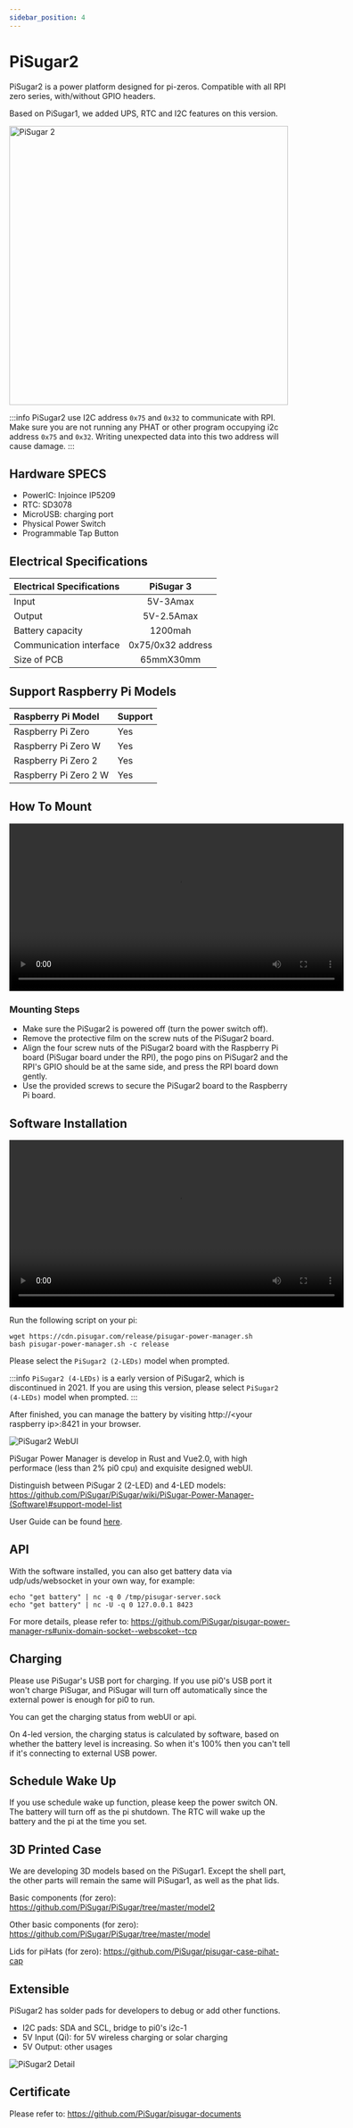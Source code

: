 ```yaml
---
sidebar_position: 4
---
```


# PiSugar2

PiSugar2 is a power platform designed for pi-zeros. Compatible with all RPI zero series, with/without GPIO headers.

Based on PiSugar1, we added UPS, RTC and I2C features on this version.

<img src="/img/pisugar2.jpg" alt="PiSugar 2" width="500"></img>

:::info
PiSugar2 use I2C address `0x75` and `0x32` to communicate with RPI.
Make sure you are not running any PHAT or other program occupying i2c address `0x75` and `0x32`. Writing unexpected data into this two address will cause damage.
:::

## Hardware SPECS

- PowerIC: Injoince IP5209
- RTC: SD3078
- MicroUSB: charging port
- Physical Power Switch
- Programmable Tap Button

## Electrical Specifications

| Electrical Specifications |     PiSugar 3     |
| :------------------------ | :---------------: |
| Input                     |     5V-3Amax      |
| Output                    |    5V-2.5Amax     |
| Battery capacity          |      1200mah      |
| Communication interface   | 0x75/0x32 address |
| Size of PCB               |     65mmX30mm     |

## Support Raspberry Pi Models

| Raspberry Pi Model    | Support |
| :-------------------- | :------ |
| Raspberry Pi Zero     | Yes     |
| Raspberry Pi Zero W   | Yes     |
| Raspberry Pi Zero 2   | Yes     |
| Raspberry Pi Zero 2 W | Yes     |

## How To Mount

<video width="600" controls>
  <source src="https://docs.pisugar.com/assets/video/pisugar2-hardware-install.mp4" type="video/mp4"></source>
</video>

### Mounting Steps

- Make sure the PiSugar2 is powered off (turn the power switch off).
- Remove the protective film on the screw nuts of the PiSugar2 board.
- Align the four screw nuts of the PiSugar2 board with the Raspberry Pi board (PiSugar board under the RPI), the pogo pins on PiSugar2 and the RPI's GPIO should be at the same side, and press the RPI board down gently.
- Use the provided screws to secure the PiSugar2 board to the Raspberry Pi board.

## Software Installation

<video width="600" controls>
  <source src="https://docs.pisugar.com/assets/video/PiSugar2_install.mp4" type="video/mp4"></source>
</video>

Run the following script on your pi:

```
wget https://cdn.pisugar.com/release/pisugar-power-manager.sh
bash pisugar-power-manager.sh -c release
```

Please select the `PiSugar2 (2-LEDs)` model when prompted.

:::info
`PiSugar2 (4-LEDs)` is a early version of PiSugar2, which is discontinued in 2021. If you are using this version, please select `PiSugar2 (4-LEDs)` model when prompted.
:::

After finished, you can manage the battery by visiting http://\<your raspberry ip\>:8421 in your browser.

<!-- <p>
  <img width="600" src="http://cdn.pisugar.com/pisugar2/images/ui.png?imageView2/0/w/800">
</p> -->

![PiSugar2 WebUI](http://cdn.pisugar.com/pisugar2/images/ui.png?imageView2/0/w/800)

PiSugar Power Manager is develop in Rust and Vue2.0, with high performace (less than 2% pi0 cpu) and exquisite designed webUI.

Distinguish between PiSugar 2 (2-LED) and 4-LED models: https://github.com/PiSugar/PiSugar/wiki/PiSugar-Power-Manager-(Software)#support-model-list

User Guide can be found [here](../pisugar-power-manager).

## API

With the software installed, you can also get battery data via udp/uds/websocket in your own way, for example:

```
echo "get battery" | nc -q 0 /tmp/pisugar-server.sock
echo "get battery" | nc -U -q 0 127.0.0.1 8423
```

For more details, please refer to: https://github.com/PiSugar/pisugar-power-manager-rs#unix-domain-socket--webscoket--tcp

## Charging

Please use PiSugar's USB port for charging. If you use pi0's USB port it won't charge PiSugar, and PiSugar will turn off automatically since the external power is enough for pi0 to run.

You can get the charging status from webUI or api.

On 4-led version, the charging status is calculated by software, based on whether the battery level is increasing. So when it's 100% then you can't tell if it's connecting to external USB power.

## Schedule Wake Up

If you use schedule wake up function, please keep the power switch ON. The battery will turn off as the pi shutdown. The RTC will wake up the battery and the pi at the time you set.

## 3D Printed Case

We are developing 3D models based on the PiSugar1. Except the shell part, the other parts will remain the same will PiSugar1, as well as the phat lids.

Basic components (for zero): https://github.com/PiSugar/PiSugar/tree/master/model2

Other basic components (for zero): https://github.com/PiSugar/PiSugar/tree/master/model

Lids for piHats (for zero): https://github.com/PiSugar/pisugar-case-pihat-cap

## Extensible

PiSugar2 has solder pads for developers to debug or add other functions.

- I2C pads: SDA and SCL, bridge to pi0's i2c-1
- 5V Input (Qi): for 5V wireless charging or solar charging
- 5V Output: other usages

![PiSugar2 Detail](http://cdn.pisugar.com/img/pisugar2-detail.jpg?imageView2/0/w/1000)

## Certificate

Please refer to: https://github.com/PiSugar/pisugar-documents
